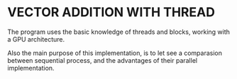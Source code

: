 # VECTOR ADDITION WITH THREAD

The program uses the basic knowledge of threads and blocks, working with a GPU architecture.

Also the main purpose of this implementation, is to let see a comparasion between sequential process, and the advantages of their parallel implementation.
